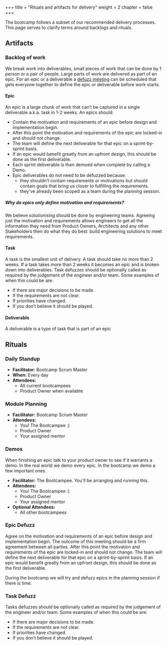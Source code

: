 +++
title = "Rituals and artifacts for delivery"
weight = 2
chapter = false
+++

The bootcamp follows a subset of our recommended delivery processes.
This page serves to clarify terms around backlogs and rituals.

## Artifacts

### Backlog of work

We break work into deliverables, small pieces of work that can be done by 1 person or a pair of people. 
Large parts of work are delivered as part of an epic.
For an epic or a deliverable a [defuzz meeting](#epic-defuzz) can be scheduled that gets everyone together to define the 
epic or deliverable before work starts.

#### Epic

An epic is a large chunk of work that can’t be captured in a single deliverable a.k.a. task in 1-2 weeks.
An epics should:
* Contain the motivation and requirements of an epic before design and implementation begin.
* After this point the motivation and requirements of the epic are locked-in and should not change.
* The team will define the next deliverable for that epic on a sprint-by-sprint basis.
* If an epic would benefit greatly from an upfront design, this should be done as the first deliverable.
* Each sprint deliverable is then demoed when complete by calling a Demo.
* Epic deliverables do not need to be defuzzed because:
  * they shouldn’t contain requirements or motivations but should contain goals that bring us closer to fulfilling the requirements.
  * they've already been scoped as a team during the planning session.

##### Why do epics only define motivation and requirements?

We believe solutionising should be done by engineering teams. Agreeing just the motivation and requirements allows
engineers to get all the information they need from Product Owners, Architects and any other Stakeholders
then do what they do best: build engineering solutions to meet requirements.

#### Task
A task is the smallest unit of delivery. A task should take no more than 2 weeks.
If a task takes more than 2 weeks it becomes an epic and is broken down into deliverables.
Task defuzzes should be optionally called as required by the judgement of the engineer and/or team. Some examples of when this could be are:
* If there are major decisions to be made.
* If the requirements are not clear.
* If priorities have changed.
* If you don’t believe it should be played.

#### Deliverable
A deliverable is a type of task that is part of an epic


## Rituals

### Daily Standup
* **Facilitator**: Bootcamp Scrum Master
* **When:** Every day
* **Attendees:**
  * All current bootcampees
  * Product Owner when available

### Module Planning
* **Facilitator:** Bootcamp Scrum Master
* **Attendees:**
  * You! The Bootcampee :)
  * Product Owner
  * Your assigned mentor

### Demos

When finishing an epic talk to your product owner to see if it warrants a demo.
In the real world we demo every epic. In the bootcamp we demo a few important ones.

* **Facilitator:** The Bootcampee. You'll be arranging and running this.
* **Attendees:**
  * You! The Bootcampee :)
  * Product Owner
  * Your assigned mentor
* **Optional Attendees:**
  * All other bootcampees

### Epic Defuzz

Agree on the motivation and requirements of an epic before design and implementation begin.
The outcome of this meeting should be a firm agreement between all parties.
After this point the motivation and requirements of the epic are locked-in and should not change.
The team will define the next deliverable for that epic on a sprint-by-sprint basis.
If an epic would benefit greatly from an upfront design, this should be done as the first deliverable.

During the bootcamp we will try and defuzz epics in the planning session if there is time.


###  Task Defuzz

Tasks defuzzes should be optionally called as required by the judgement of the engineer and/or team. Some examples of when this could be are:
* If there are major decisions to be made.
* If the requirements are not clear.
* If priorities have changed.
* If you don’t believe it should be played.
